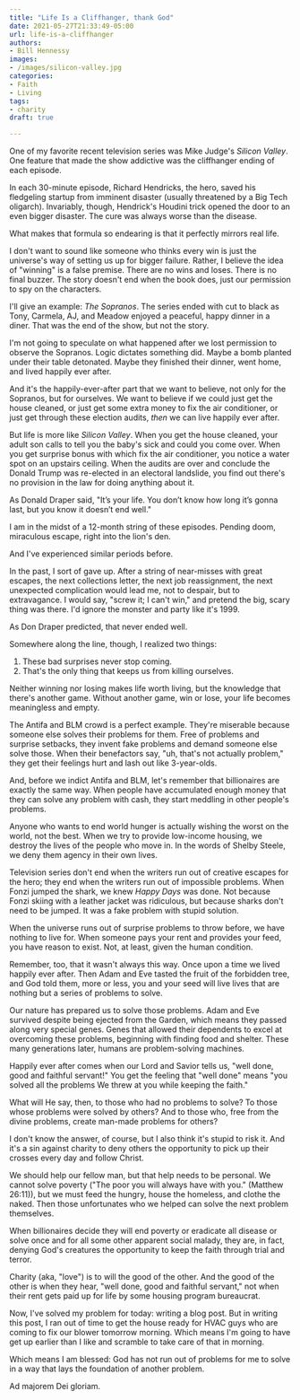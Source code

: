 ```yaml
---
title: "Life Is a Cliffhanger, thank God"
date: 2021-05-27T21:33:49-05:00
url: life-is-a-cliffhanger
authors: 
- Bill Hennessy
images: 
- /images/silicon-valley.jpg
categories: 
- Faith
- Living
tags: 
- charity
draft: true

---
```



One of my favorite recent television series was Mike Judge's *Silicon Valley*. One feature that made the show addictive was the cliffhanger ending of each episode.

In each 30-minute episode, Richard Hendricks, the hero, saved his fledgeling startup from imminent disaster (usually threatened by a Big Tech oligarch). Invariably, though, Hendrick's Houdini trick opened the door to an even bigger disaster. The cure was always worse than the disease.

What makes that formula so endearing is that it perfectly mirrors real life. 

I don't want to sound like someone who thinks every win is just the universe's way of setting us up for bigger failure. Rather, I believe the idea of "winning" is a false premise. There are no wins and loses. There is no final buzzer. The story doesn't end when the book does, just our permission to spy on the characters. 

I'll give an example: *The Sopranos*. The series ended with cut to black as Tony, Carmela, AJ, and Meadow enjoyed a peaceful, happy dinner in a diner. That was the end of the show, but not the story. 

I'm not going to speculate on what happened after we lost permission to observe the Sopranos. Logic dictates something did. Maybe a bomb planted under their table detonated. Maybe they finished their dinner, went home, and lived happily ever after. 

And it's the happily-ever-after part that we want to believe, not only for the Sopranos, but for ourselves. We want to believe if we could just get the house cleaned, or just get some extra money to fix the air conditioner, or just get through these election audits, *then* we can live happily ever after. 

But life is more like *Silicon Valley*. When you get the house cleaned, your adult son calls to tell you the baby's sick and could you come over. When you get surprise bonus with which fix the air conditioner, you notice a water spot on an upstairs ceiling. When the audits are over and conclude the Donald Trump was re-elected in an electoral landslide, you find out there's no provision in the law for doing anything about it. 

As Donald Draper said, "It’s your life. You don’t know how long it’s gonna last, but you know it doesn’t end well."

I am in the midst of a 12-month string of these episodes. Pending doom, miraculous escape, right into the lion's den. 

And I've experienced similar periods before. 

In the past, I sort of gave up. After a string of near-misses with great escapes, the next collections letter, the next job reassignment, the next unexpected complication would lead me, not to despair, but to extravagance. I would say, "screw it; I can't win," and pretend the big, scary thing was there. I'd ignore the monster and party like it's 1999.

As Don Draper predicted, that never ended well. 

Somewhere along the line, though, I realized two things:

1. These bad surprises never stop coming.
2. That's the only thing that keeps us from killing ourselves.

Neither winning nor losing makes life worth living, but the knowledge that there's another game. Without another game, win or lose, your life becomes meaningless and empty. 

The Antifa and BLM crowd is a perfect example. They're miserable because someone else solves their problems for them. Free of problems and surprise setbacks, they invent fake problems and demand someone else solve those. When their benefactors say, "uh, that's not actually problem," they get their feelings hurt and lash out like 3-year-olds. 

And, before we indict Antifa and BLM, let's remember that billionaires are exactly the same way. When people have accumulated enough money that they can solve any problem with cash, they start meddling in other people's problems.

Anyone who wants to end world hunger is actually wishing the worst on the world, not the best. When we try to provide low-income housing, we destroy the lives of the people who move in. In the words of Shelby Steele, we deny them agency in their own lives. 

Television series don't end when the writers run out of creative escapes for the hero; they end when the writers run out of impossible problems. When Fonzi jumped the shark, we knew *Happy Days* was done. Not because Fonzi skiing with a leather jacket was ridiculous, but because sharks don't need to be jumped. It was a fake problem with stupid solution. 

When the universe runs out of surprise problems to throw before, we have nothing to live for. When someone pays your rent and provides your feed, you have reason to exist. Not, at least, given the human condition. 

Remember, too, that it wasn't always this way. Once upon a time we lived happily ever after. Then Adam and Eve tasted the fruit of the forbidden tree, and God told them, more or less, you and your seed will live lives that are nothing but a series of problems to solve. 

Our nature has prepared us to solve those problems. Adam and Eve survived despite being ejected from the Garden, which means they passed along very special genes. Genes that allowed their dependents to excel at overcoming these problems, beginning with finding food and shelter. These many generations later, humans are problem-solving machines. 

Happily ever after comes when our Lord and Savior tells us, "well done, good and faithful servant!" You get the feeling that "well done" means "you solved all the problems We threw at you while keeping the faith." 

What will He say, then, to those who had no problems to solve? To those whose problems were solved by others? And to those who, free from the divine problems, create man-made problems for others? 

I don't know the answer, of course, but I also think it's stupid to risk it. And it's a sin against charity to deny others the opportunity to pick up their crosses every day and follow Christ. 

We should help our fellow man, but that help needs to be personal. We cannot solve poverty ("The poor you will always have with you." (Matthew 26:11)), but we must feed the hungry, house the homeless, and clothe the naked. Then those unfortunates who we helped can solve the next problem themselves. 

When billionaires decide they will end poverty or eradicate all disease or solve once and for all some other apparent social malady, they are, in fact, denying God's creatures the opportunity to keep the faith through trial and terror. 

Charity (aka, "love") is to will the good of the other. And the good of the other is when they hear, "well done, good and faithful servant," not when their rent gets paid up for life by some housing program bureaucrat. 

Now, I've solved my problem for today: writing a blog post. But in writing this post, I ran out of time to get the house ready for HVAC guys who are coming to fix our blower tomorrow morning. Which means I'm going to have get up earlier than I like and scramble to take care of that in morning. 

Which means I am blessed: God has not run out of problems for me to solve in a way that lays the foundation of another problem. 

Ad majorem Dei gloriam. 